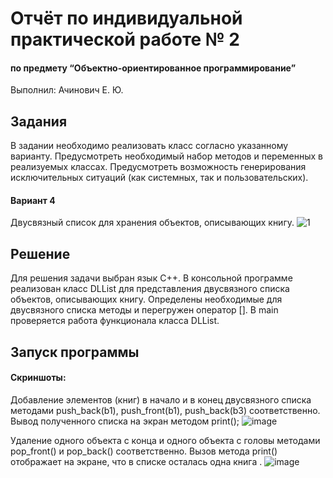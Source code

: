 # Отчёт по индивидуальной практической работе № 2
#### по предмету “Объектно-ориентированное программирование”

Выполнил: Ачинович Е. Ю.

## Задания
В задании необходимо реализовать класс согласно указанному варианту.
Предусмотреть необходимый набор методов и переменных в реализуемых
классах. Предусмотреть возможность генерирования исключительных ситуаций (как системных, так и пользовательских).

#### Вариант 4
Двусвязный список для хранения объектов, описывающих книгу. 
![1](https://user-images.githubusercontent.com/75760235/212573450-0f539ff9-8dc3-4e57-bb62-a626db38570e.png)

## Решение
Для решения задачи выбран язык С++. 
В консольной программе реализован класс DLList для представления двусвязного списка объектов, описывающих книгу. Определены необходимые для двусвязного списка методы и перегружен оператор []. В main проверяется работа функционала класса DLList.









## Запуск программы
#### Скриншоты:
Добавление элементов (книг) в начало и в конец двусвязного списка методами push_back(b1), push_front(b1), push_back(b3) соответственно. Вывод полученного списка на экран методом print();
![image](https://user-images.githubusercontent.com/75760235/212573400-dbdecc50-ec98-4a30-b98f-1ae94c6f203f.png)
 












Удаление одного объекта с конца и одного объекта с головы методами pop_front() и pop_back() соответственно. Вызов метода print() отображает на экране, что в списке осталась одна книга . 
![image](https://user-images.githubusercontent.com/75760235/212573390-8b9d8d1b-e53d-4aae-9597-d235756e0bd7.png)

